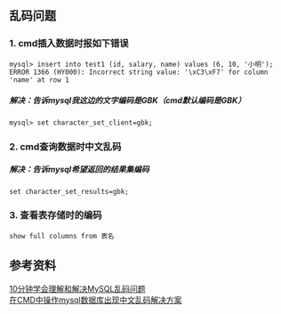## 乱码问题
### 1. cmd插入数据时报如下错误
```
mysql> insert into test1 (id, salary, name) values (6, 10, '小明');
ERROR 1366 (HY000): Incorrect string value: '\xC3\xF7' for column 'name' at row 1
```
##### 解决：告诉mysql我这边的文字编码是GBK（cmd默认编码是GBK）
```
mysql> set character_set_client=gbk;
```

### 2. cmd查询数据时中文乱码
##### 解决：告诉mysql希望返回的结果集编码
```
set character_set_results=gbk;
```

### 3. 查看表存储时的编码
```
show full columns from 表名
```

## 参考资料
[10分钟学会理解和解决MySQL乱码问题](http://cenalulu.github.io/mysql/mysql-mojibake/)  
[在CMD中操作mysql数据库出现中文乱码解决方案](http://blog.csdn.net/jq_ak47/article/details/55261124)
